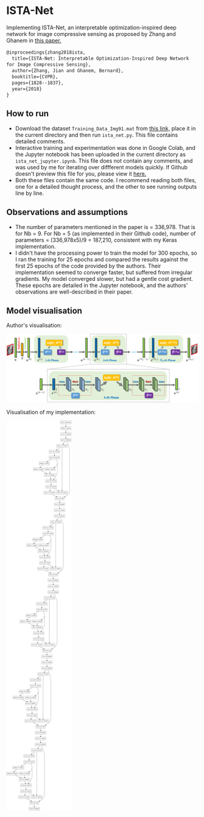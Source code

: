 # ISTA-Net
Implementing ISTA-Net, an interpretable optimization-inspired deep network for image compressive sensing as proposed by Zhang and Ghanem in [this paper.](Zhang_ISTA-Net_Interpretable_Optimization-Inspired_CVPR_2018_paper.pdf)

```
@inproceedings{zhang2018ista,
  title={ISTA-Net: Interpretable Optimization-Inspired Deep Network for Image Compressive Sensing},
  author={Zhang, Jian and Ghanem, Bernard},
  booktitle={CVPR},
  pages={1828--1837},
  year={2018}
}
```

## How to run
- Download the dataset `Training_Data_Img91.mat` from [this link,](https://drive.google.com/open?id=1RBYOg6F2dxGWoCrBvQyf93hXI-OEfzHs) place it in the current directory and then run `ista_net.py`. This file contains detailed comments.
- Interactive training and experimentation was done in Google Colab, and the Jupyter notebook has been uploaded in the current directory as `ista_net_jupyter.ipynb`. This file does not contain any comments, and was used by me for iterating over diffferent models quickly. If Github doesn't preview this file for you, please view it [here.](https://nbviewer.jupyter.org/github/hansinahuja/ISTA-Net/blob/master/ista_net_jupyter.ipynb)
- Both these files contain the same code. I recommend reading both files, one for a detailed thought process, and the other to see running outputs line by line.

## Observations and assumptions
- The number of parameters mentioned in the paper is = 336,978. That is for Nb = 9. For Nb = 5 (as implemented in their Github code), number of parameters = (336,978x5)/9 = 187,210, consistent with my Keras implementation. 
- I didn't have the processing power to train the model for 300 epochs, so I ran the training for 25 epochs and compared the results against the first 25 epochs of the code provided by the authors. Their implementation seemed to converge faster, but suffered from irregular gradients. My model converged slower, but had a gentle cost gradient. These epochs are detailed in the Jupyter notebook, and the authors' observations are well-described in their paper.

## Model visualisation

Author's visualisation:

![Author's visualisation](ista_phase.png)

Visualisation of my implementation:

![ISTA-Net model](model.png)
